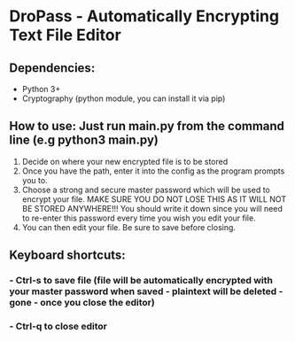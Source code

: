 # DroPass - Automatically Encrypting Text File Editor

## Dependencies:
- Python 3+
- Cryptography (python module, you can install it via pip)

## How to use: Just run main.py from the command line (e.g python3 main.py)
1. Decide on where your new encrypted file is to be stored
2. Once you have the path, enter it into the config as the program prompts you to. 
3. Choose a strong and secure master password which will be used to encrypt your file. MAKE SURE YOU DO NOT LOSE THIS AS IT WILL NOT BE STORED ANYWHERE!!! You should write it down since you will need to re-enter this password every time you wish you edit your file. 
4. You can then edit your file. Be sure to save before closing. 

## Keyboard shortcuts:
### - Ctrl-s to save file (file will be automatically encrypted with your master password when saved - plaintext will be deleted - gone -  once you close the editor)
### - Ctrl-q to close editor 